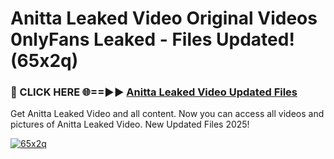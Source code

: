 # Anitta Leaked Video Original Videos 0nlyFans Leaked - Files Updated! (65x2q)

<h3>🔴 CLICK HERE 🌐==►► <a href="https://tinyurl.com/4seja8ks" rel="nofollow">Anitta Leaked Video Updated Files</a></h3>

Get Anitta Leaked Video and all content. Now you can access all videos and pictures of Anitta Leaked Video. New Updated Files 2025!

[![65x2q](https://i.imgur.com/EWjZXRe.gif)](https://tinyurl.com/4seja8ks)
